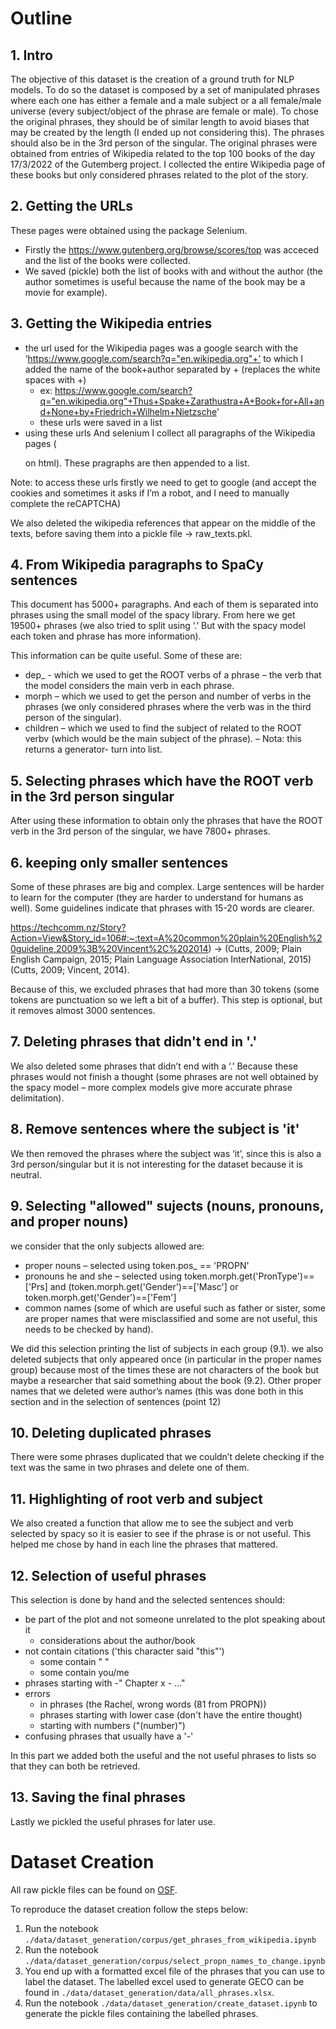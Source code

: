# Outline

## 1. Intro

The objective of this dataset is the creation of a ground truth for NLP models. To do so the dataset is composed by a set of manipulated phrases where each one has either a female and a male subject or a all female/male universe (every subject/object of the phrase are female or male).
To chose the original phrases, they should be of similar length to avoid biases that may be created by the length (I ended up not considering this). The phrases should also be in the 3rd person of the singular. The original phrases were obtained from entries of Wikipedia related to the top 100 books of the day 17/3/2022 of the Gutemberg project. I collected the entire Wikipedia page of these books but only considered phrases related to the plot of the story.

## 2. Getting the URLs

These pages were obtained using the package Selenium.

- Firstly the https://www.gutenberg.org/browse/scores/top was acceced and the list of the books were collected.
- We saved (pickle) both the list of books with and without the author (the author sometimes is useful because the name of the book may be a movie for example).

## 3. Getting the Wikipedia entries

- the url used for the Wikipedia pages was a google search with the ‘https://www.google.com/search?q="en.wikipedia.org"+’ to which I added the name of the book+author separated by + (replaces the white spaces with +)
  - ex: https://www.google.com/search?q="en.wikipedia.org"+Thus+Spake+Zarathustra+A+Book+for+All+and+None+by+Friedrich+Wilhelm+Nietzsche'
  - these urls were saved in a list
- using these urls And selenium I collect all paragraphs of the Wikipedia pages (<p> on html). These pragraphs are then appended to a list.

Note: to access these urls firstly we need to get to google (and accept the cookies and sometimes it asks if I’m a robot, and I need to manually complete the reCAPTCHA)

We also deleted the wikipedia references that appear on the middle of the texts, before saving them into a pickle file -> raw_texts.pkl.

## 4. From Wikipedia paragraphs to SpaCy sentences

This document has 5000+ paragraphs. And each of them is separated into phrases using the small model of the spacy library. From here we get 19500+ phrases (we also tried to split using ‘.’ But with the spacy model each token and phrase has more information).

This information can be quite useful. Some of these are:

- dep\_ - which we used to get the ROOT verbs of a phrase – the verb that the model considers the main verb in each phrase.
- morph – which we used to get the person and number of verbs in the phrases (we only considered phrases where the verb was in the third person of the singular).
- children – which we used to find the subject of related to the ROOT verbv (which would be the main subject of the phrase). – Nota: this returns a generator- turn into list.

## 5. Selecting phrases which have the ROOT verb in the 3rd person singular

After using these information to obtain only the phrases that have the ROOT verb in the 3rd person of the singular, we have 7800+ phrases.

## 6. keeping only smaller sentences

Some of these phrases are big and complex. Large sentences will be harder to learn for the computer (they are harder to understand for humans as well). Some guidelines indicate that phrases with 15-20 words are clearer.

https://techcomm.nz/Story?Action=View&Story_id=106#:~:text=A%20common%20plain%20English%20guideline,2009%3B%20Vincent%2C%202014) -> (Cutts, 2009; Plain English Campaign, 2015; Plain Language Association InterNational, 2015)(Cutts, 2009; Vincent, 2014).

Because of this, we excluded phrases that had more than 30 tokens (some tokens are punctuation so we left a bit of a buffer). This step is optional, but it removes almost 3000 sentences.

## 7. Deleting phrases that didn't end in '.'

We also deleted some phrases that didn’t end with a ‘.’ Because these phrases would not finish a thought (some phrases are not well obtained by the spacy model – more complex models give more accurate phrase delimitation).

## 8. Remove sentences where the subject is 'it'

We then removed the phrases where the subject was ‘it’, since this is also a 3rd person/singular but it is not interesting for the dataset because it is neutral.

## 9. Selecting "allowed" sujects (nouns, pronouns, and proper nouns)

we consider that the only subjects allowed are:

- proper nouns – selected using token.pos\_ == 'PROPN'
- pronouns he and she – selected using token.morph.get('PronType')==['Prs] and (token.morph.get('Gender')==['Masc'] or token.morph.get('Gender')==['Fem']
- common names (some of which are useful such as father or sister, some are proper names that were misclassified and some are not useful, this needs to be checked by hand).

We did this selection printing the list of subjects in each group (9.1). we also deleted subjects that only appeared once (in particular in the proper names group) because most of the times these are not characters of the book but maybe a researcher that said something about the book (9.2).
Other proper names that we deleted were author’s names (this was done both in this section and in the selection of sentences (point 12)

## 10. Deleting duplicated phrases

There were some phrases duplicated that we couldn’t delete checking if the text was the same in two phrases and delete one of them.

## 11. Highlighting of root verb and subject

We also created a function that allow me to see the subject and verb selected by spacy so it is easier to see if the phrase is or not useful. This helped me chose by hand in each line the phrases that mattered.

## 12. Selection of useful phrases

This selection is done by hand and the selected sentences should:

- be part of the plot and not someone unrelated to the plot speaking about it
  - considerations about the author/book
- not contain citations ('this character said "this"')
  - some contain " "
  - some contain you/me
- phrases starting with -" Chapter x - ..."
- errors
  - in phrases (the Rachel, wrong words (81 from PROPN))
  - phrases starting with lower case (don't have the entire thought)
  - starting with numbers ("(number)")
- confusing phrases that usually have a '-'

In this part we added both the useful and the not useful phrases to lists so that they can both be retrieved.

## 13. Saving the final phrases

Lastly we pickled the useful phrases for later use.

# Dataset Creation

All raw pickle files can be found on [OSF](https://osf.io/74j9s/?view_only=8f80e68d2bba42258da325fa47b9010f).

To reproduce the dataset creation follow the steps below:

1. Run the notebook `./data/dataset_generation/corpus/get_phrases_from_wikipedia.ipynb`
2. Run the notebook `./data/dataset_generation/corpus/select_propn_names_to_change.ipynb`
3. You end up with a formatted excel file of the phrases that you can use to label the dataset. The labelled excel used to generate GECO can be found in `./data/dataset_generation/data/all_phrases.xlsx`.
4. Run the notebook `./data/dataset_generation/create_dataset.ipynb` to generate the pickle files containing the labelled phrases.
